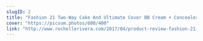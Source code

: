 ```yaml
---
slugID: 2
title: "Fashion 21 Two-Way Cake And Ultimate Cover BB Cream + Concealer"
cover: "https://picsum.photos/600/400"
link: "http://www.rochellerivera.com/2017/04/product-review-fashion-21-two-way-cake.html"
---
```


